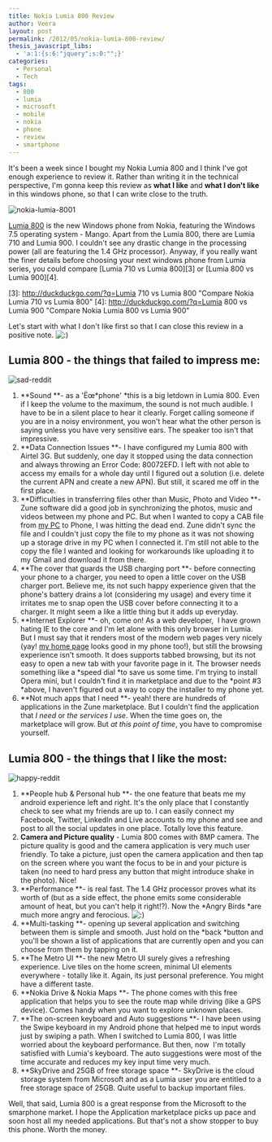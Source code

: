 ```yaml
---
title: Nokia Lumia 800 Review
author: Veera
layout: post
permalink: /2012/05/nokia-lumia-800-review/
thesis_javascript_libs:
  - 'a:1:{s:6:"jquery";s:0:"";}'
categories:
  - Personal
  - Tech
tags:
  - 800
  - lumia
  - microsoft
  - mobile
  - nokia
  - phone
  - review
  - smartphone
---
```


It's been a week since I bought my Nokia Lumia 800 and I think I've got enough experience to review it. Rather than writing it in the technical perspective, I'm gonna keep this review as **what I like** and **what I don't like** in this windows phone, so that I can write close to the truth.

![][1]

 [1]: http://veerasundar.com/img/2012/05/nokia-lumia-8001-300x300.jpg "nokia-lumia-8001"

[Lumia 800][2] is the new Windows phone from Nokia, featuring the Windows 7.5 operating system - Mango. Apart from the Lumia 800, there are Lumia 710 and Lumia 900. I couldn't see any drastic change in the processing power (all are featuring the 1.4 GHz processor). Anyway, if you really want the finer details before choosing your next windows phone from Lumia series, you could compare [Lumia 710 vs Lumia 800][3] or [Lumia 800 vs Lumia 900][4].

 [2]: http://www.nokia.com/in-en/products/phone/lumia800/specifications/ "Lumia 800 specifications"
 [3]: http://duckduckgo.com/?q=Lumia 710 vs Lumia 800 "Compare Nokia Lumia 710 vs Lumia 800"
 [4]: http://duckduckgo.com/?q=Lumia 800 vs Lumia 900 "Compare Nokia Lumia 800 vs Lumia 900"

Let's start with what I don't like first so that I can close this review in a positive note. ![:)][5] 

 [5]: http://veerasundar.com/blog/wp-includes/images/smilies/icon_smile.gif

## Lumia 800 - the things that failed to impress me:

![][6]

 [6]: http://veerasundar.com/img/2012/05/sad-reddit.png "sad-reddit"

1.  **Sound **- as a 'Ëœ*phone' *this is a big letdown in Lumia 800. Even if I keep the volume to the maximum, the sound is not much audible. I have to be in a silent place to hear it clearly. Forget calling someone if you are in a noisy environment, you won't hear what the other person is saying unless you have very sensitive ears. The speaker too isn't that impressive.
2.  **Data Connection Issues **- I have configured my Lumia 800 with Airtel 3G. But suddenly, one day it stopped using the data connection and always throwing an Error Code: 80072EFD. I left with not able to access my emails for a whole day until I figured out a solution (i.e. delete the current APN and create a new APN). But still, it scared me off in the first place.
3.  **Difficulties in transferring files other than Music, Photo and Video **- Zune software did a good job in synchronizing the photos, music and videos between my phone and PC. But when I wanted to copy a CAB file from [my PC][7] to Phone, I was hitting the dead end. Zune didn't sync the file and I couldn't just copy the file to my phone as it was not showing up a storage drive in my PC when I connected it. I'm still not able to the copy the file I wanted and looking for workarounds like uploading it to my Gmail and download it from there.
4.  **The cover that guards the USB charging port **- before connecting your phone to a charger, you need to open a little cover on the USB charger port. Believe me, its not such happy experience given that the phone's battery drains a lot (considering my usage) and every time it irritates me to snap open the USB cover before connecting it to a charger. It might seem a like a little thing but it adds up everyday.
5.  **Internet Explorer **- oh, come on! As a web developer,  I have grown hating IE to the core and I'm let alone with this only browser in Lumia. But I must say that it renders most of the modern web pages very nicely (yay! [my home page][8] looks good in my phone too!), but still the browsing experience isn't smooth. It does supports tabbed browsing, but its not easy to open a new tab with your favorite page in it. The browser needs something like a *speed dial *to save us some time. I'm trying to install Opera mini, but I couldn't find it in marketplace and due to the *point #3 *above, I haven't figured out a way to copy the installer to my phone yet.
6.  **Not much apps that I need **- yeah! there are hundreds of applications in the Zune marketplace. But I couldn't find the application that *I need* or *the services I use*. When the time goes on, the marketplace will grow. But *at this point of time*, you have to compromise yourself.

 [7]: http://veerasundar.com/blog/2012/04/acer-aspire-one-722-review/
 [8]: http://veerasundar.com

## Lumia 800 - the things that I like the most:

![][9]

 [9]: http://veerasundar.com/img/2012/05/happy-reddit-300x225.png "happy-reddit"

1.  **People hub & Personal hub **- the one feature that beats me my android experience left and right. It's the only place that I constantly check to see what my friends are up to. I can easily connect my Facebook, Twitter, LinkedIn and Live accounts to my phone and see and post to all the social updates in one place. Totally love this feature.
2.  **Camera and Picture quality** - Lumia 800 comes with 8MP camera. The picture quality is good and the camera application is very much user friendly. To take a picture, just open the camera application and then tap on the screen where you want the focus to be in and your picture is taken (no need to hard press any button that might introduce shake in the photo). Nice!
3.  **Performance **- is real fast. The 1.4 GHz processor proves what its worth of (but as a side effect, the phone emits some considerable amount of heat, but you can't help it right!?). Now the *Angry Birds *are much more angry and ferocious. ![:)][5] 
4.  **Multi-tasking **- opening up several application and switching between them is simple and smooth. Just hold on the *back *button and you'll be shown a list of applications that are currently open and you can choose from them by tapping on it.
5.  **The Metro UI **- the new Metro UI surely gives a refreshing experience. Live tiles on the home screen, minimal UI elements everywhere - totally like it. Again, its just personal preference. You might have a different taste.
6.  **Nokia Drive & Nokia Maps **- The phone comes with this free application that helps you to see the route map while driving (like a GPS device). Comes handy when you want to explore unknown places.
7.  **The on-screen keyboard and Auto suggestions **- I have been using the Swipe keyboard in my Android phone that helped me to input words just by swiping a path. When I switched to Lumia 800, I was little worried about the keyboard performance. But then, now  I'm totally satisfied with Lumia's keyboard. The auto suggestions were most of the time accurate and reduces my key input time very much.
8.  **SkyDrive and 25GB of free storage space **- SkyDrive is the cloud storage system from Microsoft and as a Lumia user you are entitled to a free storage space of 25GB. Quite useful to backup important files.

Well, that said, Lumia 800 is a great response from the Microsoft to the smarphone market. I hope the Application marketplace picks up pace and soon host all my needed applications. But that's not a show stopper to buy this phone. Worth the money.